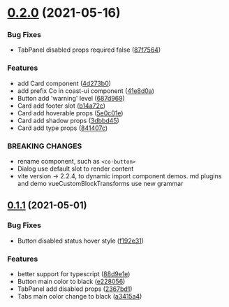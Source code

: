 # [0.2.0](https://github.com/dreamqyq/coast-ui-vue3/compare/v0.1.1...v0.2.0) (2021-05-16)


### Bug Fixes

* TabPanel disabled props required false ([87f7564](https://github.com/dreamqyq/coast-ui-vue3/commit/87f7564e7a8b75fdfe7728eb6169ce53fb6c5eeb))


### Features

* add Card component ([4d273b0](https://github.com/dreamqyq/coast-ui-vue3/commit/4d273b08b6c0493ca24658ce9d602dab174aaf09))
* add prefix Co in coast-ui component ([41e8d0a](https://github.com/dreamqyq/coast-ui-vue3/commit/41e8d0a6d45eca008257b87e3dd853ef124e8857))
* Button add 'warning' level ([687d969](https://github.com/dreamqyq/coast-ui-vue3/commit/687d96964b50b0876f739daa72e4d3915a481be1))
* Card add footer slot ([b14a72c](https://github.com/dreamqyq/coast-ui-vue3/commit/b14a72ced1c44a42b70e8efd61a62663d7eb822c))
* Card add hoverable props ([5e0c01e](https://github.com/dreamqyq/coast-ui-vue3/commit/5e0c01e646e818da851153a4303a6433eac6930c))
* Card add shadow props ([3dbbd45](https://github.com/dreamqyq/coast-ui-vue3/commit/3dbbd45842622f62f665f0cc6f05a3983deea7eb))
* Card add type props ([841407c](https://github.com/dreamqyq/coast-ui-vue3/commit/841407c081beaa4eeaa0a58a4865c730f87229cf))


### BREAKING CHANGES

* rename component, such as `<co-button>`
* Dialog use default slot to render content
* vite version -> 2.2.4, to dynamic import component demos.
md plugins and demo vueCustomBlockTransforms use new grammar



## [0.1.1](https://github.com/dreamqyq/coast-ui-vue3/compare/v0.1.0...v0.1.1) (2021-05-01)


### Bug Fixes

* Button disabled status hover style ([f192e31](https://github.com/dreamqyq/coast-ui-vue3/commit/f192e317d0bc8d5bd0b64482e33110f9c173758f))


### Features

* better support for typescript ([88d9e1e](https://github.com/dreamqyq/coast-ui-vue3/commit/88d9e1eb31c8b5f741527b2c05ef053103f6bbf2))
* Button main color to black ([e228056](https://github.com/dreamqyq/coast-ui-vue3/commit/e228056a4cd3b888d4c0b3a28f2fc33b2821363c))
* TabPanel add disabled props ([2367bd1](https://github.com/dreamqyq/coast-ui-vue3/commit/2367bd1767df8bc1d6e65ac99e1a50fe4b00b54b))
* Tabs main color change to black ([a3415a4](https://github.com/dreamqyq/coast-ui-vue3/commit/a3415a482c1f3f56939ece9534dab81fd042bbf6))



